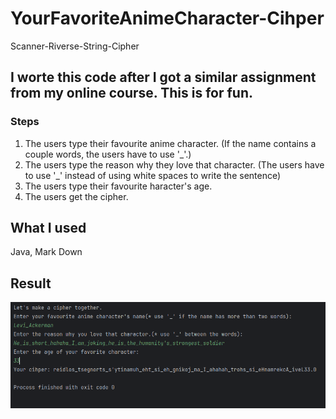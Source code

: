 # YourFavoriteAnimeCharacter-Cihper
Scanner-Riverse-String-Cipher

## I worte this code after I got a similar assignment from my online course. This is for fun.

### Steps
1. The users type their favourite anime character. (If the name contains a couple words, the users have to use '_'.)
2. The users type the reason why they love that character. (The users have to use '_' instead of using white spaces to write the sentence)
3. The users type their favourite haracter's age.
4. The users get the cipher.


## What I used
Java, Mark Down

## Result

![The result image](./Solution/Resources/result.png)
